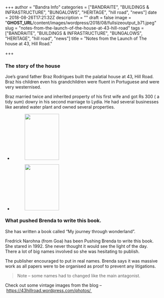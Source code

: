 +++
author = "Bandra Info"
categories = ["BANDRAITE", "BUILDINGS &amp; INFRASTRUCTURE", "BUNGALOWS", "HERITAGE", "hill road", "news"]
date = 2018-08-26T17:21:32Z
description = ""
draft = false
image = "__GHOST_URL__/content/images/wordpress/2018/08/fullsizeoutput_b71.jpeg"
slug = "notes-from-the-launch-of-the-house-at-43-hill-road"
tags = ["BANDRAITE", "BUILDINGS &amp; INFRASTRUCTURE", "BUNGALOWS", "HERITAGE", "hill road", "news"]
title = "Notes from the Launch of The house at 43, Hill Road."

+++


<h3>The story of the house</h3>



<p>Joe&#8217;s grand father Braz Rodrigues built the palatial house at 43, Hill Road. Braz his children even his grandchildren were fluent in Portuguese and were very westernised.</p>



<p>Braz married twice and inherited property of his first wife and got Rs 300 ( a tidy sum) dowry in his second marriage to Lydia. He had several businesses like aerated water plant and owned several properties.</p>



<ul class="wp-block-gallery columns-2 is-cropped"><li class="blocks-gallery-item"><figure><img loading="lazy" width="112" height="150" src="https://i0.wp.com/bandra.info/wp-content/uploads/2018/08/IMG_0037.jpg?resize=112%2C150&#038;ssl=1" alt="" data-id="12633" data-link="https://bandra.info/notes-from-the-launch-of-the-house-at-43-hill-road/img_0037-jpg/" class="wp-image-12633" data-recalc-dims="1"/></figure></li><li class="blocks-gallery-item"><figure><img loading="lazy" width="112" height="150" src="https://i0.wp.com/bandra.info/wp-content/uploads/2018/08/IMG_0034-1.jpg?resize=112%2C150&#038;ssl=1" alt="" data-id="12643" data-link="https://bandra.info/notes-from-the-launch-of-the-house-at-43-hill-road/img_0034-jpg-2/" class="wp-image-12643" data-recalc-dims="1"/></figure></li></ul>



<h3>What pushed Brenda to write this book.</h3>



<p>She has written a book called &#8220;My journey through wonderland&#8221;.</p>



<p>Fredrick Narohna (from Goa) has been Pushing Brenda to write this book. She stared in 1992. She never thought it would see the light of the day. There a lot of big names involved so she was hesitating to publish.</p>



<p>The publisher encouraged to put in real names. Brenda says it was massive work as all papers were to be organised as proof to prevent any litigations.</p>



<blockquote class="wp-block-quote"><p>Note &#8211; some names had to changed like the main antagonist. </p></blockquote>



<p>Check out some vintage images from the blog &#8211; <a href="https://43hillroad.wordpress.com/photos/">https://43hillroad.wordpress.com/photos/ </a></p>



<figure class="wp-block-image aligncenter"><img src="https://i2.wp.com/bandra.info/wp-content/uploads/2018/08/IMG_0043-1.jpg?w=850&#038;ssl=1" alt="" data-recalc-dims="1"/></figure>




